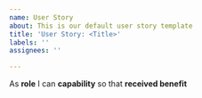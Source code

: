 ```yaml
---
name: User Story
about: This is our default user story template
title: 'User Story: <Title>'
labels: ''
assignees: ''

---
```


As **role** I can **capability** so that **received benefit**
